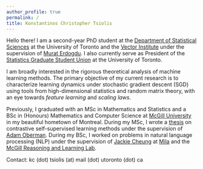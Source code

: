 ```yaml
---
author_profile: true
permalink: /
title: Konstantinos Christopher Tsiolis
---
```

Hello there! I am a second-year PhD student at the [Department of Statistical Sciences](https://www.statistics.utoronto.ca) at the University of Toronto and the [Vector Institute](https://vectorinstitute.ai) under the supervision of [Murat Erdogdu](ttp://www.cs.toronto.edu/~erdogdu/). I also currently serve as President of the [Statistics Graduate Student Union](https://sgsu-uoft.github.io) at the University of Toronto. 

I am broadly interested in the rigorous theoretical analysis of machine learning methods. The primary objective of my current research is to characterize learning dynamics under stochastic gradient descent (SGD) using tools from high-dimensional statistics and random matrix theory, with an eye towards *feature learning* and *scaling laws*. 

Previously, I graduated with an MSc in Mathematics and Statistics and a BSc in (Honours) Mathematics and Computer Science at [McGill University](https://mcgill.ca) in my beautiful hometown of Montreal. During my MSc, I wrote a [thesis](https://arxiv.org/pdf/2309.02651.pdf) on contrastive self-supervised learning methods under the supervision of [Adam Oberman](https://www.adamoberman.net/). During my BSc, I worked on problems in natural language processing (NLP) under the supervision of [Jackie Cheung](https://cs.mcgill.ca/~jcheung) at [Mila](https://mila.quebec/en) and the [McGill Reasoning and Learning Lab](http://rl.cs.mcgill.ca).

Contact: kc (dot) tsiolis (at) mail (dot) utoronto (dot) ca